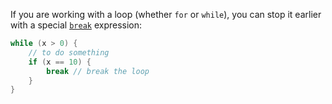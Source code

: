 If you are working with a loop (whether `for` or `while`),
you can stop it earlier with a special [`break`](https://kotlinlang.org/docs/returns.html) expression:
```kotlin
while (x > 0) {
    // to do something
    if (x == 10) {
        break // break the loop
    }
}
```
